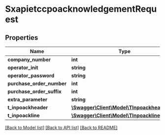 # SxapietccpoacknowledgementRequest

## Properties
Name | Type | Description | Notes
------------ | ------------- | ------------- | -------------
**company_number** | **int** |  | [optional] 
**operator_init** | **string** |  | [optional] 
**operator_password** | **string** |  | [optional] 
**purchase_order_number** | **int** |  | [optional] 
**purchase_order_suffix** | **int** |  | [optional] 
**extra_parameter** | **string** |  | [optional] 
**t_inpoackheader** | [**\Swagger\Client\Model\TInpoackheaderReq**](TInpoackheaderReq.md) |  | [optional] 
**t_inpoackline** | [**\Swagger\Client\Model\TInpoacklineReq**](TInpoacklineReq.md) |  | [optional] 

[[Back to Model list]](../README.md#documentation-for-models) [[Back to API list]](../README.md#documentation-for-api-endpoints) [[Back to README]](../README.md)


